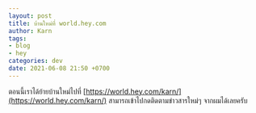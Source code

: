 ```yaml
---
layout: post
title: บ้านใหม่ที่ world.hey.com
author: Karn
tags:
- blog
- hey
categories: dev
date: 2021-06-08 21:50 +0700
---
```

ตอนนี้เราได้ย้ายบ้านใหม่ไปที่ [https://world.hey.com/karn/](https://world.hey.com/karn/)
สามารถเข้าไปกดติดตามข่าวสารใหม่ๆ จากผมได้เลยครับ
